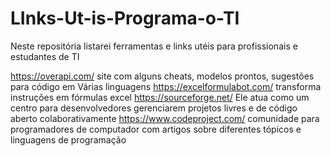# LInks-Ut-is-Programa-o-TI
Neste repositória listarei ferramentas e links utéis para profissionais e estudantes de TI

https://overapi.com/ site com alguns cheats, modelos prontos, sugestões para código em Várias linguagens
https://excelformulabot.com/ transforma instruções em fórmulas excel
https://sourceforge.net/  Ele atua como um centro para desenvolvedores gerenciarem projetos livres e de código aberto colaborativamente
https://www.codeproject.com/  comunidade para programadores de computador com artigos sobre diferentes tópicos e linguagens de programação
